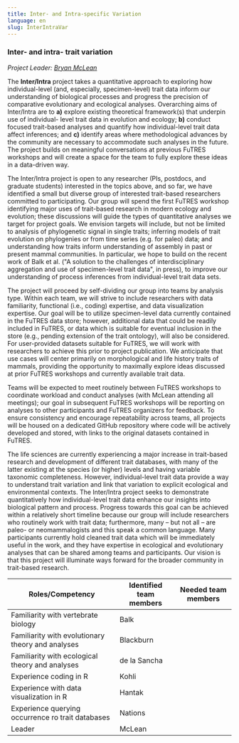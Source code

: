 ```yaml
---
title: Inter- and Intra-specific Variation
language: en
slug: InterIntraVar
---
```


<h3><b>Inter- and intra- trait variation</b></h3>
<i>Project Leader: <a href="mailto:b_mclean@uncg.edu">Bryan McLean</a></i>

<br>
<p>
    <p>
    The <b>Inter/Intra</b> project takes a quantitative approach to exploring how individual-level
(and, especially, specimen-level) trait data inform our understanding of biological processes and
progress the precision of comparative evolutionary and ecological analyses. Overarching aims of Inter/Intra are to <b>a)</b> explore existing theoretical framework(s) that underpin use of individual-
level trait data in evolution and ecology; <b>b)</b> conduct focused trait-based analyses and quantify how individual-level trait data affect inferences; and <b>c)</b> identify areas where methodological
advances by the community are necessary to accommodate such analyses in the future. The
project builds on meaningful conversations at previous FuTRES workshops and will create a
space for the team to fully explore these ideas in a data-driven way.
<p>
    The Inter/Intra project is open to any researcher (PIs, postdocs, and graduate students)
interested in the topics above, and so far, we have identified a small but diverse group of
interested trait-based researchers committed to participating. Our group will spend the first
FuTRES workshop identifying major uses of trait-based research in modern ecology and
evolution; these discussions will guide the types of quantitative analyses we target for project
goals. We envision targets will include, but not be limited to analysis of phylogenetic signal in
single traits; inferring models of trait evolution on phylogenies or from time series (e.g. for
paleo) data; and understanding how traits inform understanding of assembly in past or present
mammal communities. In particular, we hope to build on the recent work of Balk et al. ("A
solution to the challenges of interdisciplinary aggregation and use of specimen-level trait data",
in press), to improve our understanding of process inferences from individual-level trait data
sets.
<p>
    The project will proceed by self-dividing our group into teams by analysis type. Within
each team, we will strive to include researchers with data familiarity, functional (i.e., coding)
expertise, and data visualization expertise. Our goal will be to utilize specimen-level data
currently contained in the FuTRES data store; however, additional data that could be readily
included in FuTRES, or data which is suitable for eventual inclusion in the store (e.g., pending
extension of the trait ontology), will also be considered. For user-provided datasets suitable for
FuTRES, we will work with researchers to achieve this prior to project publication. We
anticipate that use cases will center primarily on morphological and life history traits of
mammals, providing the opportunity to maximally explore ideas discussed at prior FuTRES
workshops and currently available trait data.
<p>
    Teams will be expected to meet routinely between FuTRES workshops to coordinate
workload and conduct analyses (with McLean attending all meetings); our goal in subsequent
FuTRES workshops will be reporting on analyses to other participants and FuTRES organizers for
feedback. To ensure consistency and encourage repeatability across teams, all projects will be housed on a dedicated GitHub repository where code will be actively developed and stored,
with links to the original datasets contained in FuTRES.
<p>
    The life sciences are currently experiencing a major increase in trait-based research and
development of different trait databases, with many of the latter existing at the species (or
higher) levels and having variable taxonomic completeness. However, individual-level trait data
provide a way to understand trait variation and link that variation to explicit ecological and
environmental contexts. The Inter/Intra project seeks to demonstrate quantitatively how
individual-level trait data enhance our insights into biological pattern and process. Progress
towards this goal can be achieved within a relatively short timeline because our group will
include researchers who routinely work with trait data; furthermore, many – but not all – are
paleo- or neomammalogists and this speak a common language. Many participants currently
hold cleaned trait data which will be immediately useful in the work, and they have expertise in
ecological and evolutionary analyses that can be shared among teams and participants. Our
vision is that this project will illuminate ways forward for the broader community in trait-based
research.

<br>    
    
Roles/Competency | Identified team members | Needed team members
------ | ------ | ------   
Familiarity with vertebrate biology | Balk | 
Familiarity with evolutionary theory and analyses | Blackburn | 
Familiarity with ecological theory and analyses | de la Sancha |
Experience coding in R | Kohli | 
Experience with data visualization in R | Hantak |
Experience querying occurrence ro trait databases | Nations | 
Leader | McLean | 

